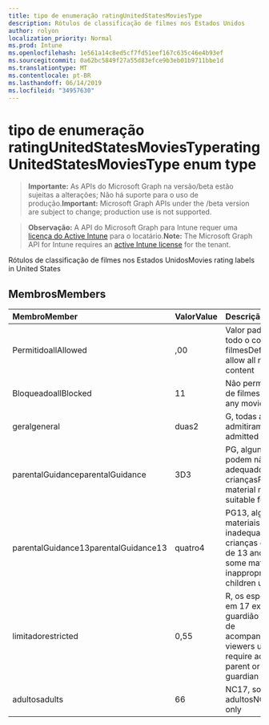 ```yaml
---
title: tipo de enumeração ratingUnitedStatesMoviesType
description: Rótulos de classificação de filmes nos Estados Unidos
author: rolyon
localization_priority: Normal
ms.prod: Intune
ms.openlocfilehash: 1e561a14c8ed5cf7fd51eef167c635c46e4b93ef
ms.sourcegitcommit: 0a62bc5849f27a55d83efce9b3eb01b9711bbe1d
ms.translationtype: MT
ms.contentlocale: pt-BR
ms.lasthandoff: 06/14/2019
ms.locfileid: "34957630"
---
```

# <a name="ratingunitedstatesmoviestype-enum-type"></a><span data-ttu-id="6bbd6-103">tipo de enumeração ratingUnitedStatesMoviesType</span><span class="sxs-lookup"><span data-stu-id="6bbd6-103">ratingUnitedStatesMoviesType enum type</span></span>

> <span data-ttu-id="6bbd6-104">**Importante:** As APIs do Microsoft Graph na versão/beta estão sujeitas a alterações; Não há suporte para o uso de produção.</span><span class="sxs-lookup"><span data-stu-id="6bbd6-104">**Important:** Microsoft Graph APIs under the /beta version are subject to change; production use is not supported.</span></span>

> <span data-ttu-id="6bbd6-105">**Observação:** A API do Microsoft Graph para Intune requer uma [licença do Active Intune](https://go.microsoft.com/fwlink/?linkid=839381) para o locatário.</span><span class="sxs-lookup"><span data-stu-id="6bbd6-105">**Note:** The Microsoft Graph API for Intune requires an [active Intune license](https://go.microsoft.com/fwlink/?linkid=839381) for the tenant.</span></span>

<span data-ttu-id="6bbd6-106">Rótulos de classificação de filmes nos Estados Unidos</span><span class="sxs-lookup"><span data-stu-id="6bbd6-106">Movies rating labels in United States</span></span>

## <a name="members"></a><span data-ttu-id="6bbd6-107">Membros</span><span class="sxs-lookup"><span data-stu-id="6bbd6-107">Members</span></span>
|<span data-ttu-id="6bbd6-108">Membro</span><span class="sxs-lookup"><span data-stu-id="6bbd6-108">Member</span></span>|<span data-ttu-id="6bbd6-109">Valor</span><span class="sxs-lookup"><span data-stu-id="6bbd6-109">Value</span></span>|<span data-ttu-id="6bbd6-110">Descrição</span><span class="sxs-lookup"><span data-stu-id="6bbd6-110">Description</span></span>|
|:---|:---|:---|
|<span data-ttu-id="6bbd6-111">Permitido</span><span class="sxs-lookup"><span data-stu-id="6bbd6-111">allAllowed</span></span>|<span data-ttu-id="6bbd6-112">,0</span><span class="sxs-lookup"><span data-stu-id="6bbd6-112">0</span></span>|<span data-ttu-id="6bbd6-113">Valor padrão, permitir todo o conteúdo de filmes</span><span class="sxs-lookup"><span data-stu-id="6bbd6-113">Default value, allow all movies content</span></span>|
|<span data-ttu-id="6bbd6-114">Bloqueado</span><span class="sxs-lookup"><span data-stu-id="6bbd6-114">allBlocked</span></span>|<span data-ttu-id="6bbd6-115">1</span><span class="sxs-lookup"><span data-stu-id="6bbd6-115">1</span></span>|<span data-ttu-id="6bbd6-116">Não permitir conteúdo de filmes</span><span class="sxs-lookup"><span data-stu-id="6bbd6-116">Do not allow any movies content</span></span>|
|<span data-ttu-id="6bbd6-117">geral</span><span class="sxs-lookup"><span data-stu-id="6bbd6-117">general</span></span>|<span data-ttu-id="6bbd6-118">duas</span><span class="sxs-lookup"><span data-stu-id="6bbd6-118">2</span></span>|<span data-ttu-id="6bbd6-119">G, todas as idades admitiram</span><span class="sxs-lookup"><span data-stu-id="6bbd6-119">G, all ages admitted</span></span>|
|<span data-ttu-id="6bbd6-120">parentalGuidance</span><span class="sxs-lookup"><span data-stu-id="6bbd6-120">parentalGuidance</span></span>|<span data-ttu-id="6bbd6-121">3D</span><span class="sxs-lookup"><span data-stu-id="6bbd6-121">3</span></span>|<span data-ttu-id="6bbd6-122">PG, alguns materiais podem não ser adequados para crianças</span><span class="sxs-lookup"><span data-stu-id="6bbd6-122">PG, some material may not be suitable for children</span></span>|
|<span data-ttu-id="6bbd6-123">parentalGuidance13</span><span class="sxs-lookup"><span data-stu-id="6bbd6-123">parentalGuidance13</span></span>|<span data-ttu-id="6bbd6-124">quatro</span><span class="sxs-lookup"><span data-stu-id="6bbd6-124">4</span></span>|<span data-ttu-id="6bbd6-125">PG13, alguns materiais podem ser inadequados para crianças com menos de 13 anos</span><span class="sxs-lookup"><span data-stu-id="6bbd6-125">PG13, some material may be inappropriate for children under 13</span></span>|
|<span data-ttu-id="6bbd6-126">limitado</span><span class="sxs-lookup"><span data-stu-id="6bbd6-126">restricted</span></span>|<span data-ttu-id="6bbd6-127">0,5</span><span class="sxs-lookup"><span data-stu-id="6bbd6-127">5</span></span>|<span data-ttu-id="6bbd6-128">R, os espectadores em 17 exigem o guardião pai ou adulto de acompanhamento</span><span class="sxs-lookup"><span data-stu-id="6bbd6-128">R, viewers under 17 require accompanying parent or adult guardian</span></span>|
|<span data-ttu-id="6bbd6-129">adultos</span><span class="sxs-lookup"><span data-stu-id="6bbd6-129">adults</span></span>|<span data-ttu-id="6bbd6-130">6</span><span class="sxs-lookup"><span data-stu-id="6bbd6-130">6</span></span>|<span data-ttu-id="6bbd6-131">NC17, somente para adultos</span><span class="sxs-lookup"><span data-stu-id="6bbd6-131">NC17, adults only</span></span>|





